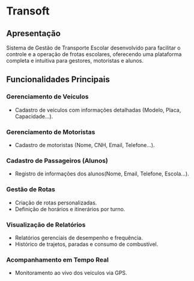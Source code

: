 # Transoft

## Apresentação

Sistema de Gestão de Transporte Escolar desenvolvido para facilitar o controle e a operação de frotas escolares, oferecendo uma plataforma completa e intuitiva para gestores, motoristas e alunos.

## Funcionalidades Principais

### Gerenciamento de Veículos
- Cadastro de veículos com informações detalhadas (Modelo, Placa, Capacidade...).

### Gerenciamento de Motoristas
- Cadastro de motoristas (Nome, CNH, Email, Telefone...).

### Cadastro de Passageiros (Alunos)
- Registro de informações dos alunos(Nome, Email, Telefone, Escola...).

### Gestão de Rotas
- Criação de rotas personalizadas.
- Definição de horários e itinerários por turno.

### Visualização de Relatórios
- Relatórios gerenciais de desempenho e frequência.
- Histórico de trajetos, paradas e consumo de combustível.

### Acompanhamento em Tempo Real
- Monitoramento ao vivo dos veículos via GPS.
